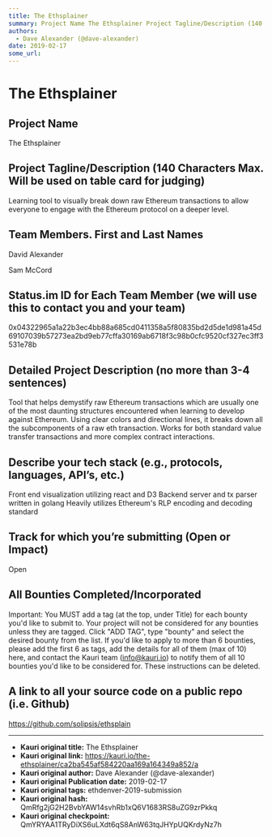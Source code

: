 ```yaml
---
title: The Ethsplainer
summary: Project Name The Ethsplainer Project Tagline/Description (140 Characters Max. Will be used on table card for judging) Learning tool to visually break down raw Ethereum transactions to allow everyone to engage with the Ethereum protocol on a deeper level. Team Members. First and Last Names David Alexander Sam McCord Status.im ID for Each Team Member (we will use this to contact you and your team) 0x04322965a1a22b3ec4bb88a685cd0411358a5f80835bd2d5de1d981a45d69107039b57273ea2bd9eb77cffa30169ab6718f
authors:
  - Dave Alexander (@dave-alexander)
date: 2019-02-17
some_url: 
---
```


# The Ethsplainer




## Project Name
The Ethsplainer


## Project Tagline/Description (140 Characters Max. Will be used on table card for judging)
Learning tool to visually break down raw Ethereum transactions to allow everyone to engage with the Ethereum protocol on a deeper level.

## Team Members. First and Last Names
David Alexander

Sam McCord

## Status.im ID for Each Team Member (we will use this to contact you and your team)
0x04322965a1a22b3ec4bb88a685cd0411358a5f80835bd2d5de1d981a45d69107039b57273ea2bd9eb77cffa30169ab6718f3c98b0cfc9520cf327ec3ff3531e78b




## Detailed Project Description (no more than 3-4 sentences)
Tool that helps demystify raw Ethereum transactions which are usually one of the most daunting structures encountered when learning to develop against Ethereum. Using clear colors and directional lines, it breaks down all the subcomponents of a raw eth transaction. Works for both standard value transfer transactions and more complex contract interactions. 

## Describe your tech stack (e.g., protocols, languages, API’s, etc.)
Front end visualization utilizing react and D3
Backend server and tx parser written in golang
Heavily utilizes Ethereum's RLP encoding and decoding standard 


## Track for which you’re submitting (Open or Impact)
Open


## All Bounties Completed/Incorporated

Important: You MUST add a tag (at the top, under Title) for each bounty you'd like to submit to. Your project will not be considered for any bounties unless they are tagged. Click "ADD TAG", type  "bounty" and select the desired bounty from the list. If you'd like to apply to more than 6 bounties, please add the first 6 as tags, add the details for all of them (max of 10) here, and contact the Kauri team (info@kauri.io) to notify them of all 10 bounties you'd like to be considered for. These instructions can be deleted.

## A link to all your source code on a public repo (i.e. Github)
https://github.com/solipsis/ethsplain







---

- **Kauri original title:** The Ethsplainer
- **Kauri original link:** https://kauri.io/the-ethsplainer/ca2ba545af584220aa169a164349a852/a
- **Kauri original author:** Dave Alexander (@dave-alexander)
- **Kauri original Publication date:** 2019-02-17
- **Kauri original tags:** ethdenver-2019-submission
- **Kauri original hash:** QmRfg2jG2H2BvbYAW14svhRb1xQ6V1683RS8uZG9zrPkkq
- **Kauri original checkpoint:** QmYRYAA1TRyDiXS6uLXdt6qS8AnW63tqJHYpUQKrdyNz7h



